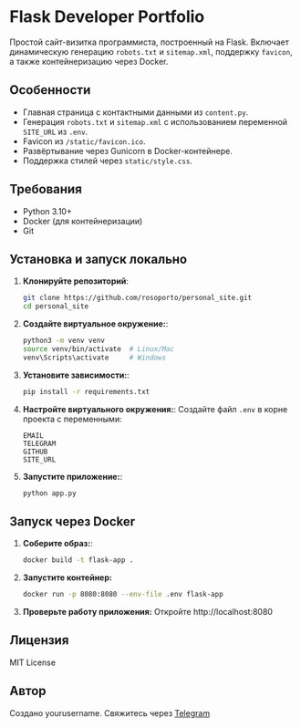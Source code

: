 # Flask Developer Portfolio

Простой сайт-визитка программиста, построенный на Flask. Включает динамическую генерацию `robots.txt` и `sitemap.xml`, поддержку `favicon`, а также контейнеризацию через Docker.

## Особенности
- Главная страница с контактными данными из `content.py`.
- Генерация `robots.txt` и `sitemap.xml` с использованием переменной `SITE_URL` из `.env`.
- Favicon из `/static/favicon.ico`.
- Развёртывание через Gunicorn в Docker-контейнере.
- Поддержка стилей через `static/style.css`.

## Требования
- Python 3.10+
- Docker (для контейнеризации)
- Git

## Установка и запуск локально

1. **Клонируйте репозиторий**:
   ```bash
   git clone https://github.com/rosoporto/personal_site.git
   cd personal_site
   ```

2. **Создайте виртуальное окружение:**:
    ```bash
    python3 -m venv venv
    source venv/bin/activate  # Linux/Mac
    venv\Scripts\activate     # Windows
    ```

3. **Установите зависимости:**:
    ```bash
    pip install -r requirements.txt
    ```

4. **Настройте виртуального окружения:**:
Создайте файл `.env` в корне проекта с переменными:
    ```text
    EMAIL
    TELEGRAM
    GITHUB
    SITE_URL
    ```

5. **Запустите приложение:**:
    ```bash
    python app.py
    ```

## Запуск через Docker

1. **Соберите образ:**:
    ```bash
    docker build -t flask-app .
    ```

2. **Запустите контейнер:**
    ```bash
    docker run -p 8080:8080 --env-file .env flask-app
    ```

3. **Проверьте работу приложения:**
Откройте http://localhost:8080


## Лицензия
MIT License

## Автор
Создано yourusername. Свяжитесь через [Telegram](https://t.me/rosoporo)
